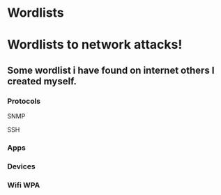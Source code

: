 # Wordlists





<h1>Wordlists to network attacks!</h1>
<h2>Some wordlist i have found on internet others I created myself.</h2>
<h3>Protocols</h3>
<p>SNMP</p>
<p>SSH</p>



<h3>Apps</h3>



<h3>Devices</h3>




<h3>Wifi WPA</h3>
